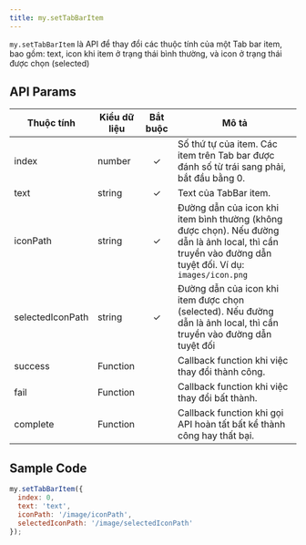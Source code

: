 ```yaml
---
title: my.setTabBarItem
---
```


`my.setTabBarItem` là API để thay đổi các thuộc tính của một Tab bar item, bao gồm: text, icon khi item ở trạng thái bình thường, và icon ở trạng thái được chọn (selected) 

## API Params

| Thuộc tính       | Kiểu dữ liệu | Bắt buộc | Mô tả                                                                                                                                                   |
| ---------------- | ------------ | :------: | ------------------------------------------------------------------------------------------------------------------------------------------------------- |
| index            | number       |     ✓    | Số thứ tự của item. Các item trên Tab bar được đánh số từ trái sang phải, bắt đầu bằng 0.                                                               |
| text             | string       |    ✓     | Text của TabBar item.                                                                                                                                   |
| iconPath         | string       |    ✓     | Đường dẫn của icon khi item bình thường (không được chọn). Nếu đường dẫn là ảnh local, thì cần truyền vào đường dẫn tuyệt đối. Ví dụ: `images/icon.png` |
| selectedIconPath | string       |    ✓     | Đường dẫn của icon khi item được chọn (selected). Nếu đường dẫn là ảnh local, thì cần truyền vào đường dẫn tuyệt đối                                    |
| success          | Function     |          | Callback function khi việc thay đổi thành công.                                                                                                         |
| fail             | Function     |          | Callback function khi việc thay đổi bất thành.                                                                                                          |
| complete         | Function     |          | Callback function khi gọi API hoàn tất bất kể thành công hay thất bại.                                                                                  |

## Sample Code

```js
my.setTabBarItem({
  index: 0,
  text: 'text',
  iconPath: '/image/iconPath',
  selectedIconPath: '/image/selectedIconPath'
});
```


